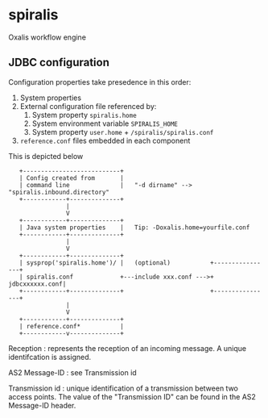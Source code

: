 # spiralis
Oxalis workflow engine


## JDBC configuration

Configuration properties take presedence in this order:

 1. System properties
 2. External configuration file referenced by:
     1. System property `spiralis.home`
     1. System environment variable `SPIRALIS_HOME`
     1. System property `user.home` + `/spiralis/spiralis.conf`
 1. `reference.conf` files embedded in each component

 This is depicted below

 ```
    +---------------------------+
    | Config created from       |
    | command line              |   "-d dirname" --> "spiralis.inbound.directory"
    +------------+--------------+
                 |
                 V
    +------------+--------------+
    | Java system properties    |   Tip: -Doxalis.home=yourfile.conf
    +------------+--------------+
                 |
                 V
    +------------+--------------+
    | sysprop('spiralis.home')/ |   (optional)           +----------------+
    | spiralis.conf             +---include xxx.conf --->+ jdbcxxxxxx.conf|
    +------------+--------------+                        +----------------+
                 |
                 V
    +------------+--------------+
    | reference.conf*           |
    +------------v--------------+

 ```


Reception : represents the reception of an incoming message. A unique identifcation is assigned.

AS2 Message-ID : see Transmission id

Transmission id : unique identification of a transmission between two access points. The value of the "Transmission ID"
 can be found in the AS2 Message-ID header.

 

